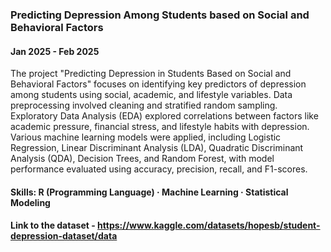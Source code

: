 ### Predicting Depression Among Students based on Social and Behavioral Factors

#### Jan 2025 - Feb 2025
 
The project "Predicting Depression in Students Based on Social and Behavioral Factors" focuses on identifying key predictors of depression among students using social, academic, and lifestyle variables. Data preprocessing involved cleaning and stratified random sampling. Exploratory Data Analysis (EDA) explored correlations between factors like academic pressure, financial stress, and lifestyle habits with depression. Various machine learning models were applied, including Logistic Regression, Linear Discriminant Analysis (LDA), Quadratic Discriminant Analysis (QDA), Decision Trees, and Random Forest, with model performance evaluated using accuracy, precision, recall, and F1-scores.

#### Skills: R (Programming Language) · Machine Learning · Statistical Modeling

#### Link to the dataset - https://www.kaggle.com/datasets/hopesb/student-depression-dataset/data
